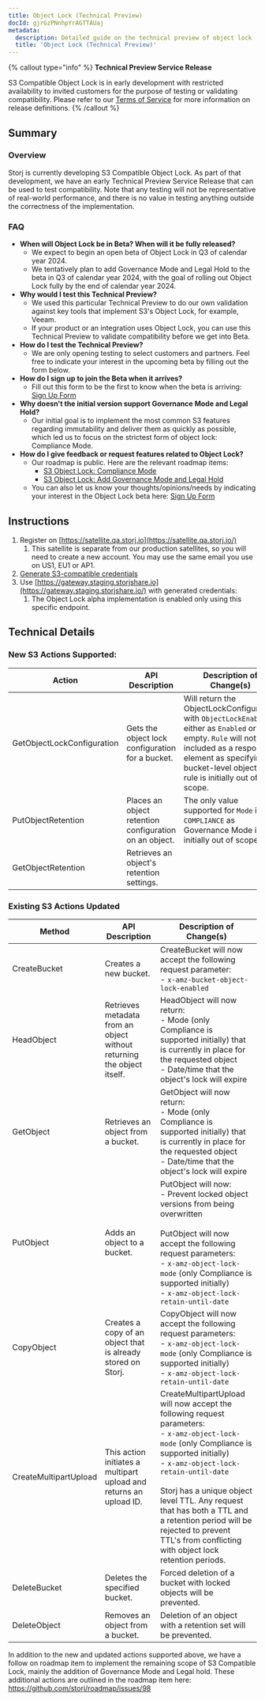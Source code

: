 ```yaml
---
title: Object Lock (Technical Preview)
docId: gjrGzPNnhpYrAGTTAUaj
metadata:
  description: Detailed guide on the technical preview of object lock
  title: 'Object Lock (Technical Preview)'
---
```

{% callout type="info" %}
**Technical Preview Service Release**

S3 Compatible Object Lock is in early development with restricted availability to invited customers for the purpose of testing or validating compatibility. Please refer to our [Terms of Service](https://www.storj.io/legal/terms-of-service) for more information on release definitions.
{% /callout %}

## Summary

### Overview
Storj is currently developing S3 Compatible Object Lock. As part of that development, we have an early Technical Preview Service Release that can be used to test compatibility. Note that any testing will not be representative of real-world performance, and there is no value in testing anything outside the correctness of the implementation.

### FAQ
- **When will Object Lock be in Beta? When will it be fully released?**
	- We expect to begin an open beta of Object Lock in Q3 of calendar year 2024.
	- We tentatively plan to add Governance Mode and Legal Hold to the beta in Q3 of calendar year 2024, with the goal of rolling out Object Lock fully by the end of calendar year 2024.
- **Why would I test this Technical Preview?**
	- We used this particular Technical Preview to do our own validation against key tools that implement S3's Object Lock, for example, Veeam.
	- If your product or an integration uses Object Lock, you can use this Technical Preview to validate compatibility before we get into Beta.
- **How do I test the Technical Preview?**
    - We are only opening testing to select customers and partners. Feel free to indicate your interest in the upcoming beta by filling out the form below.
- **How do I sign up to join the Beta when it arrives?**
	- Fill out this form to be the first to know when the beta is arriving: [Sign Up Form](https://forms.gle/dkyqXjMkwQ34o7os6)
- **Why doesn't the initial version support Governance Mode and Legal Hold?**
	- Our initial goal is to implement the most common S3 features regarding immutability and deliver them as quickly as possible, which led us to focus on the strictest form of object lock: Compliance Mode.
- **How do I give feedback or request features related to Object Lock?**
	- Our roadmap is public. Here are the relevant roadmap items:
		- [S3 Object Lock: Compliance Mode](https://github.com/storj/roadmap/issues/47)
		- [S3 Object Lock: Add Governance Mode and Legal Hold](https://github.com/storj/roadmap/issues/98)
	- You can also let us know your thoughts/opinions/needs by indicating your interest in the Object Lock beta here: [Sign Up Form](https://forms.gle/dkyqXjMkwQ34o7os6)

## Instructions
1. Register on [https://satellite.qa.storj.io](https://satellite.qa.storj.io/)
    1. This satellite is separate from our production satellites, so you will need to create a new account. You may use the same email you use on US1, EU1 or AP1.
2. [Generate S3-compatible credentials](docId:AsyYcUJFbO1JI8-Tu8tW3#generate-s3-compatible-credentials)
3. Use [https://gateway.staging.storjshare.io](https://gateway.staging.storjshare.io/) with generated credentials:
	1. The Object Lock alpha implementation is enabled only using this specific endpoint.

## Technical Details
### New S3 Actions Supported:
| Action                     | API Description                                            | Description of Change(s)                                                                                                                                                                                                  |
| -------------------------- | ---------------------------------------------------------- | ------------------------------------------------------------------------------------------------------------------------------------------------------------------------------------------------------------------------- |
| GetObjectLockConfiguration | Gets the object lock configuration for a bucket.           | Will return the ObjectLockConfiguration with `ObjectLockEnabled` either as `Enabled` or empty. `Rule` will not be included as a response element as specifying a bucket-level object Lock rule is initially out of scope. |
| PutObjectRetention         | Places an object retention configuration on an object.<br> | The only value supported for `Mode` is `COMPLIANCE` as Governance Mode is initially out of scope.                                                                                                                         |
| GetObjectRetention         | Retrieves an object's retention settings.                  |                                                                                                                                                                                                                           |

### Existing S3 Actions Updated
| Method                | API Description                                                        | Description of Change(s)                                                                                                                                                                                                                                                                                                                                                             |
| --------------------- | ---------------------------------------------------------------------- | ------------------------------------------------------------------------------------------------------------------------------------------------------------------------------------------------------------------------------------------------------------------------------------------------------------------------------------------------------------------------------------ |
| CreateBucket          | Creates a new bucket.                                                  | CreateBucket will now accept the following request parameter:<br>- `x-amz-bucket-object-lock-enabled`                                                                                                                                                                                                                                                                                |
| HeadObject            | Retrieves metadata from an object without returning the object itself. | HeadObject will now return:<br>- Mode (only Compliance is supported initially) that is currently in place for the requested object<br>- Date/time that the object's lock will expire                                                                                                                                                                                                 |
| GetObject             | Retrieves an object from a bucket.                                     | GetObject will now return:<br>- Mode (only Compliance is supported initially) that is currently in place for the requested object<br>- Date/time that the object's lock will expire                                                                                                                                                                                                  |
| PutObject             | Adds an object to a bucket.                                            | PutObject will now:<br> - Prevent locked object versions from being overwritten<br><br>PutObject will now accept the following request parameters:<br>- `x-amz-object-lock-mode` (only Compliance is supported initially) <br>- `x-amz-object-lock-retain-until-date`                                                                                                                |
| CopyObject            | Creates a copy of an object that is already stored on Storj.           | CopyObject will now accept the following request parameters:<br>- `x-amz-object-lock-mode` (only Compliance is supported initially) <br>- `x-amz-object-lock-retain-until-date`                                                                                                                                                                                                      |
| CreateMultipartUpload | This action initiates a multipart upload and returns an upload ID.     | CreateMultipartUpload will now accept the following request parameters:<br>- `x-amz-object-lock-mode` (only Compliance is supported initially) <br>- `x-amz-object-lock-retain-until-date`<br><br>Storj has a unique object level TTL. Any request that has both a TTL and a retention period will be rejected to prevent TTL's from conflicting with object lock retention periods. |
| DeleteBucket          | Deletes the specified bucket.                                          | Forced deletion of a bucket with locked objects will be prevented.                                                                                                                                                                                                                                                                                                                   |
| DeleteObject          | Removes an object from a bucket.                                       | Deletion of an object with a retention set will be prevented.                                                                                                                                                                                                                                                                                                                        |

In addition to the new and updated actions supported above, we have a follow on roadmap item to implement the remaining scope of S3 Compatible Lock, mainly the addition of Governance Mode and Legal hold. These additional actions are outlined in the roadmap item here: https://github.com/storj/roadmap/issues/98
